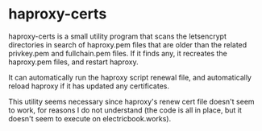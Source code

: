 # haproxy-certs

haproxy-certs is a small utility program that scans the letsencrypt directories in search of haproxy.pem files that are older than the related privkey.pem and fullchain.pem files. If it finds any, it recreates the haproxy.pem files, and restart haproxy.

It can automatically run the haproxy script renewal file, and automatically reload haproxy if it has updated any certificates.

This utility seems necessary since haproxy's renew cert file doesn't seem to work, for reasons I do not understand (the code is all in place, but it doesn't seem to execute on electricbook.works).

